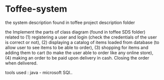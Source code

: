 # Toffee-system
the system description found in toffee project description folder

the Implement the parts of class diagram (found in toffee SDS folder) related to
(1) registering a user and login (check the credentials of the user is correct or not),
(2) displaying a catalog of items loaded from database (to allow user to see items to be able to order),
(3) shopping for items and adding them to cart (to make the user able to order like any online store),
(4) making an order to be paid upon delivery in cash. Closing the order when delivered.

tools used : java - microsoft SQl.. 
